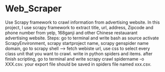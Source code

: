 # Web_Scraper
Use Scrapy framework to crawl information from advertising website.
In this project, I use scrapy framework to extract title, url, address, Zipcode and phone number from yelp, 168ganji and other Chinese restauarant advertising website.
Steps:
go to terminal and write bash as source activate ScrapyEnvironment,
scrapy startproject name,
scrapy genspider name domain,
go to scrapy shell --> fetch webiste url,
use css to select every class unit that you want to crawl.
write in python spiders and items.
after finish scripting, go to terminal and write scrapy crawl spidername -o XXX.csv.
your export file should be saved in spiders file named xxx.csv.

